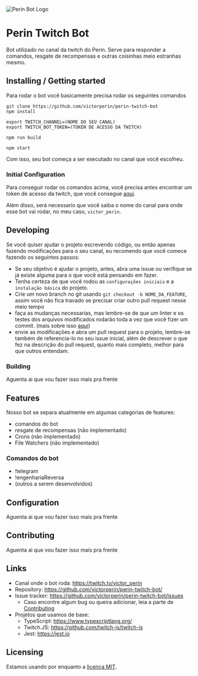 ![Perin Bot Logo](.readme/logo.png)

# Perin Twitch Bot

Bot utilizado no canal da twitch do Perin. Serve para responder a comandos, resgate de recompensas e outras coisinhas meio estranhas mesmo.

## Installing / Getting started

Para rodar o bot você basicamente precisa rodar os seguintes comandos

```shell
git clone https://github.com/victorperin/perin-twitch-bot
npm install

export TWITCH_CHANNEL=(NOME DO SEU CANAL)
export TWITCH_BOT_TOKEN=(TOKEN DE ACESSO DA TWITCH)

npm run build

npm start
```

Com isso, seu bot começa a ser executado no canal que você escolheu.

### Initial Configuration

Para conseguir rodar os comandos acima, você precisa antes encontrar um token de acesso da twitch, que você consegue [aqui]().

Além disso, será necessario que você saiba o nome do canal para onde esse bot vai rodar, no meu caso, `victor_perin`.

## Developing

Se você quiser ajudar o projeto escrevendo código, ou então apenas fazendo modificações para o seu canal, eu recomendo que você comece fazendo os seguintes passos:

- Se seu objetivo é ajudar o projeto, antes, abra uma issue ou verifique se já existe alguma para o que você está pensando em fazer.
- Tenha certeza de que você rodou as `configurações iniciais` e a `instalação básica` do projeto.
- Crie um novo branch no git usando `git checkout -b NOME_DA_FEATURE`, assim você não fica travado se precisar criar outro pull request nesse meio tempo
- faça as mudanças necessarias, mas lembre-se de que um linter e os testes dos arquivos modificados rodarão toda a vez que você fizer um commit. (mais sobre isso [aqui]())
- envie as modificações e abra um pull request para o projeto, lembre-se também de referencia-lo no seu issue inicial, além de descrever o que fez na descrição do pull request, quanto mais completo, melhor para que outros entendam.


### Building

Aguenta ai que vou fazer isso mais pra frente

## Features

Nosso bot se separa atualmente em algumas categorias de features:
  - comandos do bot
  - resgate de recompensas (não implementado)
  - Crons (não implementado)
  - File Watchers (não implementado)

### Comandos do bot
  - !telegram
  - !engenhariaReversa
  - (outros a serem desenvolvidos)

## Configuration

Aguenta ai que vou fazer isso mais pra frente

## Contributing

Aguenta ai que vou fazer isso mais pra frente

## Links


- Canal onde o bot roda: https://twitch.tv/victor_perin
- Repository: https://github.com/victorperin/perin-twitch-bot/
- Issue tracker: https://github.com/victorperin/perin-twitch-bot/issues
  - Caso encontre algum bug ou queira adicionar, leia a parte de [Contributing](#Contributing)
- Projetos que usamos de base:
  - TypeScript: https://www.typescriptlang.org/
  - Twitch.JS: https://github.com/twitch-js/twitch-js
  - Jest: https://jest.io


## Licensing

Estamos usando por enquanto a [licença MIT](https://choosealicense.com/licenses/mit/).
